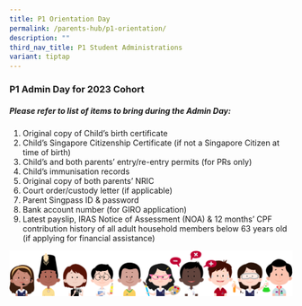 ```yaml
---
title: P1 Orientation Day
permalink: /parents-hub/p1-orientation/
description: ""
third_nav_title: P1 Student Administrations
variant: tiptap
---
```

### P1 Admin Day for 2023 Cohort
##### Please refer to list of items to bring during the Admin Day: 

1) Original copy of Child’s birth certificate  
2) Child’s Singapore Citizenship Certificate (if not a Singapore Citizen at time of birth)  
3) Child’s and both parents’ entry/re-entry permits (for PRs only)  
4) Child’s immunisation records  
5) Original copy of both parents’ NRIC  
6) Court order/custody letter (if applicable)  
7) Parent Singpass ID & password  
8) Bank account number (for GIRO application)  
9) Latest payslip, IRAS Notice of Assessment (NOA) & 12 months’ CPF contribution history of all adult household members below 63 years old (if applying for financial assistance)

![](/images/kids.png)
